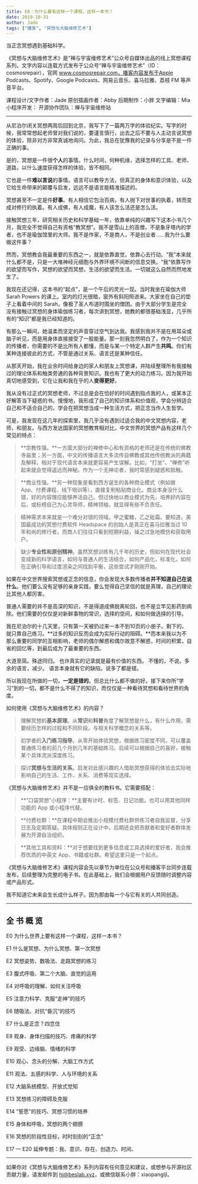 ```yaml
---
title: E0：为什么要有这样一个课程，这样一本书？
date: 2019-10-31
author: Jade
tags: ["播客", "冥想与大脑维修艺术"]
---
```


当正念冥想遇到基础科学。

<!--more-->

《冥想与大脑维修艺术》是“禅与宇宙维修艺术”公众号自媒体出品的线上冥想课程系列。文字内容以连载方式发布于公众号“禅与宇宙维修艺术”（ID：cosmosrepair），官网 www.cosmosrepair.com，播客内容发布于Apple Podcasts、Spotify、Google Podcasts、网易云音乐、喜马拉雅、荔枝 FM 等声音平台。

课程设计/文字作者：Jade
原创插画作者：Abby
后期制作：小胖
文字编辑：Mia
小程序开发：
开源协作团队：禅与宇宙维修站

- - - - - 

从尼泊尔闭关冥想两周后回到北京，我写下了一篇两万字的体验纪实。写字的时候，我常常想起老师曾对我们说的，要谨言慎行，出去之后不要与人主动言说冥想的体验，除非对方非常真诚地询问。为此，我总在犹豫我的记录与分享是不是一件正确的事。

是的，冥想是一件很**个人**的事情。什么时间，何种机缘，选择怎样的工具、老师、道路，以什么速度获得怎样的体验，皆不相同。

它也是一件**难以言说**的事情。语言可以教导方法，但真正的身体和意识体验，以及它给生命带来的颠覆与启发，远远不是语言能精准描述的。

冥想甚至不一定是件**好事**。有人相信它包治百病，有人抛下对世事的执着，转而变成对修行的执着。有人成佛，有人成魔，有人该怎么活还是怎么活。

接触冥想三年，研究相关历史和科学基础一年，依靠单纯的兴趣写下这本小书几个月，我完全不觉得自己有资格“教冥想”。我不是雪山上的高僧，不是象牙塔内的学者，也不是瑜伽馆里的大师。我不是作家，不是商人，不是创业者……我为什么要做这件事？

然而，冥想教会我最重要的东西之一，就是依靠直觉，依靠心去行动。“我”本来就什么都不是，只是一大堆神经元细胞与外界环境不间断的信息交换。“我”依靠写作的欲望而写作，冥想的欲望而冥想，生活的欲望而生活。一切就这么自然而然地发生了。

我现在还记得，这本书的“起点”，是一个午后的灵光一现。当时我坐在瑜伽大师 Sarah Powers 的课上。室内的灯光很暗，窗外有斜阳照进来。大家坐在自己的垫子上看着中间的 Sarah，像极了圣人布道时围坐的僧团。由于大部分学生是完全没有接触过冥想的身体瑜伽练习者，每次讲到冥想，她教的都很基础浅显，几乎所有的“知识”都是我已经知道的。

有那么一瞬间，她温柔而坚定的声音穿过空气到达我。我感到我并不是在用耳朵或脑子听见，而是用身体直接接受了一股能量。那一刻我忽然明白了，作为一个知识的传播者，你需要的不是比所有人都懂，而是与某一个特定人群产生**共鸣**。你们有某种连接彼此的方式，不管是通过关系、语言还是某种信任。

从那天开始，我在业余时间给身边的家人和朋友上冥想课，并陆续整理所有我接触过的理论体系和触类旁通的各种背景知识。我也有了更大的动力练习。因为我开始真切地感受到，它在让我和我在乎的人**变得更好**。

我从没有过正式的冥想老师，不过总是会在恰好的时间遇到指点我的人，或某本正好解答当下疑惑的书。慢慢地，我形成了自己的知识体系和价值观，学会分辨适合自己和不适合自己的，学会在把冥想当成一种生活方式，把正念当作人生哲学。

可是，我发现在这几年的探索里，我几乎没有遇到过适合我的中文冥想内容，老师，和朋友。与西方发达国家的冥想教育相对比，中文世界的冥想产品有这样几个常见的特点：
> **宗教性强。**一方面大部分的禅修中心和有资格的老师还是在传统的佛教寺庙里；另一方面，中文的传播语言大多流传自佛教或其他传统教派的典籍及解释，相对于现代语言本来就更容易产生误解。比如，“打坐”、“禅修”听起来就会觉得遥远而神秘。作为一个无神论者，我时常感到疑惑和抵触。

> **商业性强。**另一种现象是看到西方诞生的各种商业模式（例如做 App、付费课程、线下培训等），直接复制粘贴商业化。商业本身没什么错，好的内容理应能够养活自己。但过快地以商业模式为先，培养好内容在后，或标榜自己为心灵导师，精神领袖，就显得有些不负责任。

> 精神需求本来就是一个难分对错的领域。甲之蜜糖，乙之砒霜。要知道，美国最成功的冥想付费软件 Headspace 的创始人是真正在喜马拉雅当过 10 年和尚的修行者。而商人们往往只看到短期利益，操之过急地模仿和获取用户。

> 缺少**专业性和原创精神**。虽然冥想训练有几千年的历史，但如何在现代社会变成新的科学语言，如何与普通人的生活结合，如何产品化，标准化，如何在正确引导和过度渲染之间找到平衡，这些尝试才刚刚开始。

如果在中文世界搜索冥想或正念的信息，你会发现大多数传播者**并不知道自己在说什么**。他们要么没有足够的亲身实践，要么觉得自己坚信的就是真理，自己的理论比其他人都厉害。

普通人需要的并不是高深的知识，不是得道成佛脱离轮回，也不是立竿见影药到病除。他们需要的仅仅是对新鲜事物的常识，选择的空间，和如何做选择的引导。

我在尼泊尔的十几天里，只有第一天被扔过来一本不到10页的小册子。剩下的，就只靠自己练习。**过多的知识反而会成为实际行动的阻碍。**而本来我以为不那么重要的同学的互相影响，老师的偶尔解惑和偶尔故意不解惑，时间的积累，自省的回忆等，到最后成为了最重要的东西。

大道至简。殊途同归。
也许真实的记录就是最有价值的东西。
不懂的，不说。多余的语言，减少。
语言本身就有它的缺陷。说多了都是错。

所以我现在所做的一切，**一定是错的**。但总比什么都不做的好。接下来你所“学习”到的一切，都不是什么不得了的知识，而仅仅是一种看待冥想和看待世界的角度。

如何使用《冥想与大脑维修艺术》的内容？

> 理解冥想的**基本原理**。从**常识**和**科普**角度了解冥想是什么，有什么作用，需要经历怎样的过程和不同阶段，与相关科学概念的关系等。

> 初学者的**入门练习指导**。从零开始体验冥想，根据练习密度不同，可以覆盖普通练习者的前几个月到几年的基础练习。后续可以根据自己的喜好，接触某个具体流派深度练习。

> 探讨**冥想与生活的关系**。启发对此感兴趣的人借助冥想获得的体验去实际地影响自己的生活、工作、关系、消费等现实选择。

《冥想与大脑维修艺术》并不是一应俱全的教科书。它需要搭配：

> **“口袋冥想”小程序：**主要有计时、标签、日记功能。也可以用其他同样功能的 App 或小程序代替。

> **付费社群：**在课程中期会推出小规模付费社群供练习者自我监督，分享日志及定期答疑。具体规则正在设计中。后期还会把贡献者和爱好者群体发展为开源自治组织。

> **其他工具和资料：**对于想要找到更多信息或工具选择的爱好者，我会推荐优质的中英文 App、书籍或社群。希望这里只是一个起点。

《冥想与大脑维修艺术》课程内容会先以章节为单位在公众号和播客平台同步连载发布，后续整理为完整的电子书。在此基础上，我们会根据用户反馈随时调整内容或产品形式。

我不知道它未来会生长成什么样子。因为那由每一个与它有关的人共同创造。

- - - - - 

## 全 书 概 览

E0  为什么世界上要有这样一个课程，这样一本书？

E1  什么是冥想、为什么冥想、第一次冥想

E2  冥想姿势、数吸法、走路冥想的练习

E3  腹式呼吸、第二个大脑、直觉的运用

E4  对呼吸的理解、如何关注呼吸

E5  注意力科学、克服“走神”的技巧

E6  随吸法、对抗“昏沉”的技巧

E7  什么是正念？四念住

E8  观身、身体扫描的技巧、疼痛的科学

E9  观受、边缘脑、情绪的科学

E10  观心、念头的分解、大脑工作方式

E11  观法、五感的科学、人与环境的关系

E12  大脑系统模型、开放式觉知

E13  冥想练习的障碍及克服

E14  “誓愿”的技巧、冥想习惯的培养

E15  身体和呼吸，冥想的两个翅膀

E16  冥想的阶段性目标，时时刻刻的“正念”

E17 — E20  延伸专题：我、意识、存在、创造力、时间、

- - - - - 

如果你对《冥想与大脑维修艺术》系列内容有任何意见和建议，或想参与开源社区贡献力量，请发邮件到 hi@beslab.xyz，或微信联系小胖：xiaopangljl。